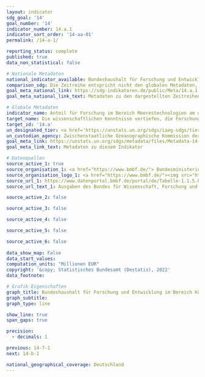 ```yaml
---
layout: indicator    
sdg_goal: '14'    
goal_number: '14'    
indicator_number: 14.a.1    
indicator_sort_order: '14-aa-01'    
permalink: /14-a-1/    

reporting_status: complete    
published: true    
data_non_statistical: false    

# Nationale Metadaten    
national_indicator_available: Bundeshaushalt für Forschung und Entwicklung im Bereich Küsten-, Ozean- und Polarforschung, Geowissenschaft    
comparison_sdg: Die Zeitreihe entspricht nicht den globalen Metadaten, bietet aber zusätzliche Informationen.    
goal_meta_national_link: https://sdg-indikatoren.de/public/Meta/14.a.1.pdf
goal_meta_national_link_text: Metadaten zu den dargestellten Zeitreihen    

# Globale Metadaten    
indicator_name: Anteil für Forschung im Bereich Meerestechnologien am gesamten Forschungsetat    
target_name: Die wissenschaftlichen Kenntnisse vertiefen, die Forschungskapazitäten ausbauen und Meerestechnologien weitergeben, unter Berücksichtigung der Kriterien und Leitlinien der Zwischenstaatlichen Ozeanographischen Kommission für die Weitergabe von Meerestechnologie, um die Gesundheit der Ozeane zu verbessern und den Beitrag der biologischen Vielfalt der Meere zur Entwicklung der Entwicklungsländer, insbesondere der kleinen Inselentwicklungsländer und der am wenigsten entwickelten Länder, zu verstärken    
target_id: '14.a'    
un_designated_tier: <a href='https://unstats.un.org/sdgs/iaeg-sdgs/tier-classification/' title='Klicken Sie hier um weitere Informationen zur UN-Tier-Klassifikation zu erhalten.'  target='_blank'>Tier II</a>    
un_custodian_agency: Zwischenstaatliche Ozeanographische Kommission der UNESCO (IOC-UNESCO)    
goal_meta_link: https://unstats.un.org/sdgs/metadata/files/Metadata-14-0a-01.pdf    
goal_meta_link_text: Metadaten zu diesem Indikator        

# Datenquellen
source_active_1: true
source_organisation_1: <a href="https://www.bmbf.de/"> Bundesministerium für Bildung und Forschung (BMBF) </a>
source_organisation_logo_1: <a href="https://www.bmbf.de/"><img src="https://g205sdgs.github.io/sdg-indicators/public/OrgImgDe/bmbf.png" alt="Logo bmbf" style="height:60px; width:148px"/></a>
source_url_1: https://www.datenportal.bmbf.de/portal/de/Tabelle-1.1.5.html
source_url_text_1: Ausgaben des Bundes für Wissenschaft, Forschung und Entwicklung nach Förderbereichen und Förderschwerpunkten

source_active_2: false

source_active_3: false

source_active_4: false

source_active_5: false

source_active_6: false
    
data_show_map: False    
data_start_values:     
computation_units: "Millionen EUR"    
copyright: '&copy; Statistisches Bundesamt (Destatis), 2022'    
data_footnote:     

# Grafik Eigenschaften    
graph_title: Bundeshaushalt für Forschung und Entwicklung im Bereich Küsten-, Ozean- und Polarforschung, Geowissenschaft
graph_subtitle:     
graph_type: line    

show_line: true
span_gaps: true

precision:
  - decimals: 1    

previous: 14-7-1    
next: 14-b-1    

national_geographical_coverage: Deutschland    
---
```


<span></span>